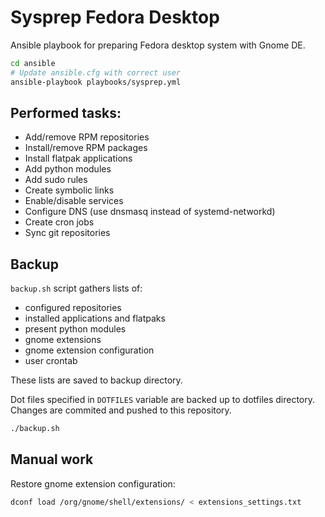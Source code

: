# Sysprep Fedora Desktop

Ansible playbook for preparing Fedora desktop system with Gnome DE.

```bash
cd ansible
# Update ansible.cfg with correct user
ansible-playbook playbooks/sysprep.yml
```

## Performed tasks:

- Add/remove RPM repositories
- Install/remove RPM packages
- Install flatpak applications
- Add python modules
- Add sudo rules
- Create symbolic links
- Enable/disable services
- Configure DNS (use dnsmasq instead of systemd-networkd)
- Create cron jobs
- Sync git repositories

## Backup

`backup.sh` script gathers lists of:

- configured repositories
- installed applications and flatpaks
- present python modules
- gnome extensions
- gnome extension configuration
- user crontab

These lists are saved to backup directory.

Dot files specified in `DOTFILES` variable are backed up to dotfiles directory. Changes are commited and pushed to this repository.

```bash
./backup.sh
```

## Manual work

Restore gnome extension configuration:

```bash
dconf load /org/gnome/shell/extensions/ < extensions_settings.txt
```
